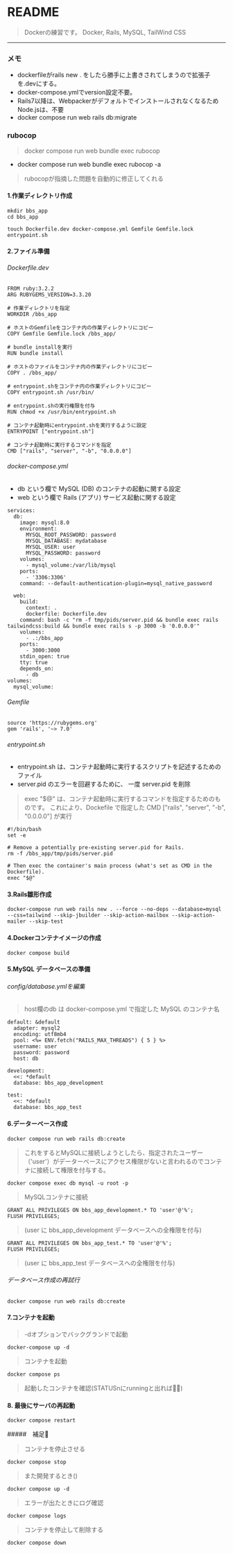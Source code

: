 # README
>Dockerの練習です。
>Docker, Rails, MySQL, TailWind CSS
--------------------------
### メモ
* dockerfileがrails new . をしたら勝手に上書きされてしまうので拡張子を.devにする。
* docker-compose.ymlでversion設定不要。
* Rails7以降は、WebpackerがデフォルトでインストールされなくなるためNode.jsは、不要
* docker compose run web rails db:migrate

### rubocop
> docker compose run web bundle exec rubocop
* docker compose run web bundle exec rubocop -a
> rubocopが指摘した問題を自動的に修正してくれる

#### 1.作業ディレクトリ作成
```
mkdir bbs_app
cd bbs_app

touch Dockerfile.dev docker-compose.yml Gemfile Gemfile.lock entrypoint.sh
```
#### 2.ファイル準備
###### Dockerfile.dev
```
FROM ruby:3.2.2
ARG RUBYGEMS_VERSION=3.3.20

# 作業ディレクトリを指定
WORKDIR /bbs_app

# ホストのGemfileをコンテナ内の作業ディレクトリにコピー
COPY Gemfile Gemfile.lock /bbs_app/

# bundle installを実行
RUN bundle install

# ホストのファイルをコンテナ内の作業ディレクトリにコピー
COPY . /bbs_app/

# entrypoint.shをコンテナ内の作業ディレクトリにコピー
COPY entrypoint.sh /usr/bin/

# entrypoint.shの実行権限を付与
RUN chmod +x /usr/bin/entrypoint.sh

# コンテナ起動時にentrypoint.shを実行するように設定
ENTRYPOINT ["entrypoint.sh"]

# コンテナ起動時に実行するコマンドを指定
CMD ["rails", "server", "-b", "0.0.0.0"]
```
###### docker-compose.yml
* db という欄で MySQL (DB) のコンテナの起動に関する設定
* web という欄で Rails (アプリ) サービス起動に関する設定
```
services:
  db:
    image: mysql:8.0
    environment:
      MYSQL_ROOT_PASSWORD: password
      MYSQL_DATABASE: mydatabase
      MYSQL_USER: user
      MYSQL_PASSWORD: password
    volumes:
      - mysql_volume:/var/lib/mysql
    ports:
      - '3306:3306'
    command: --default-authentication-plugin=mysql_native_password

  web:
    build:
      context: .
      dockerfile: Dockerfile.dev
    command: bash -c "rm -f tmp/pids/server.pid && bundle exec rails tailwindcss:build && bundle exec rails s -p 3000 -b '0.0.0.0'"
    volumes:
      - .:/bbs_app
    ports:
      - 3000:3000
    stdin_open: true
    tty: true
    depends_on:
      - db
volumes:
  mysql_volume:
```
###### Gemfile
```
source 'https://rubygems.org'
gem 'rails', '~> 7.0'
```
###### entrypoint.sh
* entrypoint.sh は、コンテナ起動時に実行するスクリプトを記述するためのファイル
*  server.pid のエラーを回避するために、 一度 server.pid を削除
>exec "$@" は、コンテナ起動時に実行するコマンドを指定するためのものです。
これにより、Dockefile で指定した CMD ["rails", "server", "-b", "0.0.0.0"] が実行
```
#!/bin/bash
set -e

# Remove a potentially pre-existing server.pid for Rails.
rm -f /bbs_app/tmp/pids/server.pid

# Then exec the container's main process (what's set as CMD in the Dockerfile).
exec "$@"
```
#### 3.Rails雛形作成
```
docker-compose run web rails new . --force --no-deps --database=mysql --css=tailwind --skip-jbuilder --skip-action-mailbox --skip-action-mailer --skip-test
```
#### 4.Dockerコンテナイメージの作成
```
docker compose build
```
#### 5.MySQL データベースの準備
###### config/database.ymlを編集
> host欄のdb は docker-compose.yml で指定した MySQL のコンテナ名
```
default: &default
  adapter: mysql2
  encoding: utf8mb4
  pool: <%= ENV.fetch("RAILS_MAX_THREADS") { 5 } %>
  username: user
  password: password
  host: db

development:
  <<: *default
  database: bbs_app_development

test:
  <<: *default
  database: bbs_app_test
```
#### 6.データーベース作成
```
docker compose run web rails db:create
```
>これをするとMySQLに接続しようとしたら、指定されたユーザー（'user'）がデーターベースにアクセス権限がないと言われるのでコンテナに接続して権限を付与する。
```
docker compose exec db mysql -u root -p
```
>MySQLコンテナに接続
```
GRANT ALL PRIVILEGES ON bbs_app_development.* TO 'user'@'%';
FLUSH PRIVILEGES;
```
>(user に bbs_app_development データベースへの全権限を付与)
```
GRANT ALL PRIVILEGES ON bbs_app_test.* TO 'user'@'%';
FLUSH PRIVILEGES;
```
>(user に bbs_app_test データベースへの全権限を付与)
###### データベース作成の再試行
```
docker compose run web rails db:create
```
#### 7.コンテナを起動
> -dオプションでバックグランドで起動
```
docker-compose up -d
```
>コンテナを起動
```
docker compose ps
```
>起動したコンテナを確認(STATUSnにrunningと出れば🙆‍♂️)
#### 8. 最後にサーバの再起動
```
docker compose restart
```

#####　補足🚀
>コンテナを停止させる
```
docker compose stop
```
>また開発するとき()
```
docker compose up -d
```
>エラーが出たときにログ確認
```
docker compose logs
```
>コンテナを停止して削除する
```
docker compose down
```

